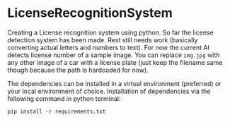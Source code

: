 # LicenseRecognitionSystem
Creating a License recognition system using python. So far the license detection system has been made. Rest still needs work (basically converting actual letters and numbers to text). For now the current AI detects license number of a sample image. You can replace `img.jpg` with any other image of a car with a license plate (just keep the filename same though because the path is hardcoded for now).

The dependencies can be installed in a virtual environment (preferred) or your local environment of choice.
Installation of dependencies via the following command in python terminal: <br>
```
pip install -r requirements.txt
```
